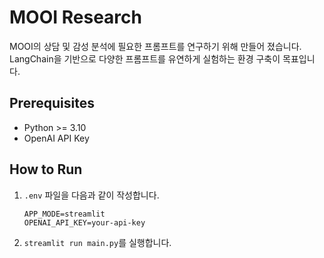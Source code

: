 # MOOI Research

MOOI의 상담 및 감성 분석에 필요한 프롬프트를 연구하기 위해 만들어 졌습니다.
LangChain을 기반으로 다양한 프롬프트를 유연하게 실험하는 환경 구축이 목표입니다.

## Prerequisites
- Python >= 3.10
- OpenAI API Key

## How to Run

1. `.env` 파일을 다음과 같이 작성합니다.

    ```
    APP_MODE=streamlit
    OPENAI_API_KEY=your-api-key
    ```

2. `streamlit run main.py`를 실행합니다.
